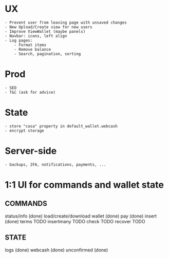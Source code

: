 # UX
	- Prevent user from leaving page with unsaved changes
	- New Upload/Create view for new users
	- Improve ViewWallet (maybe panels)
	- Navbar: icons, left align
	- Log pages:
		- Format items
		- Remove balance
		- Search, pagination, sorting

# Prod

	- SEO
	- T&C (ask for advice)

# State
	- store "casa" property in default_wallet.webcash
	- encrypt storage

# Server-side
	- backups, 2FA, notifications, payments, ...

# 1:1 UI for commands and wallet state

## COMMANDS
status/info (done)
load/create/download wallet (done)
pay (done)
insert (done)
terms TODO
insertmany TODO
check TODO
recover TODO

## STATE
logs (done)
webcash (done)
unconfirmed (done)
